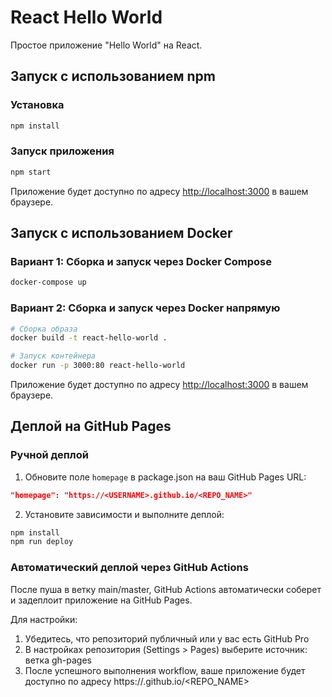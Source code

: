 # React Hello World

Простое приложение "Hello World" на React.

## Запуск с использованием npm

### Установка
```bash
npm install
```

### Запуск приложения
```bash
npm start
```

Приложение будет доступно по адресу [http://localhost:3000](http://localhost:3000) в вашем браузере.

## Запуск с использованием Docker

### Вариант 1: Сборка и запуск через Docker Compose
```bash
docker-compose up
```

### Вариант 2: Сборка и запуск через Docker напрямую
```bash
# Сборка образа
docker build -t react-hello-world .

# Запуск контейнера
docker run -p 3000:80 react-hello-world
```

Приложение будет доступно по адресу [http://localhost:3000](http://localhost:3000) в вашем браузере.

## Деплой на GitHub Pages

### Ручной деплой
1. Обновите поле `homepage` в package.json на ваш GitHub Pages URL:
```json
"homepage": "https://<USERNAME>.github.io/<REPO_NAME>"
```

2. Установите зависимости и выполните деплой:
```bash
npm install
npm run deploy
```

### Автоматический деплой через GitHub Actions
После пуша в ветку main/master, GitHub Actions автоматически соберет и задеплоит приложение на GitHub Pages.

Для настройки:
1. Убедитесь, что репозиторий публичный или у вас есть GitHub Pro
2. В настройках репозитория (Settings > Pages) выберите источник: ветка gh-pages
3. После успешного выполнения workflow, ваше приложение будет доступно по адресу https://<USERNAME>.github.io/<REPO_NAME> 
